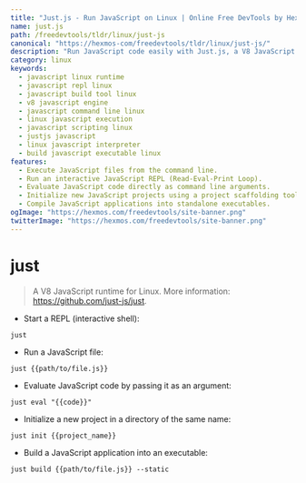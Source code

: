 ```yaml
---
title: "Just.js - Run JavaScript on Linux | Online Free DevTools by Hexmos"
name: just.js
path: /freedevtools/tldr/linux/just-js
canonical: "https://hexmos-com/freedevtools/tldr/linux/just-js/"
description: "Run JavaScript code easily with Just.js, a V8 JavaScript runtime for Linux. Execute scripts, use a REPL, and build JavaScript applications. Free online tool, no registration required."
category: linux
keywords:
  - javascript linux runtime
  - javascript repl linux
  - javascript build tool linux
  - v8 javascript engine
  - javascript command line linux
  - linux javascript execution
  - javascript scripting linux
  - justjs javascript
  - linux javascript interpreter
  - build javascript executable linux
features:
  - Execute JavaScript files from the command line.
  - Run an interactive JavaScript REPL (Read-Eval-Print Loop).
  - Evaluate JavaScript code directly as command line arguments.
  - Initialize new JavaScript projects using a project scaffolding tool.
  - Compile JavaScript applications into standalone executables.
ogImage: "https://hexmos.com/freedevtools/site-banner.png"
twitterImage: "https://hexmos.com/freedevtools/site-banner.png"
---
```


# just

> A V8 JavaScript runtime for Linux.
> More information: <https://github.com/just-js/just>.

- Start a REPL (interactive shell):

`just`

- Run a JavaScript file:

`just {{path/to/file.js}}`

- Evaluate JavaScript code by passing it as an argument:

`just eval "{{code}}"`

- Initialize a new project in a directory of the same name:

`just init {{project_name}}`

- Build a JavaScript application into an executable:

`just build {{path/to/file.js}} --static`
